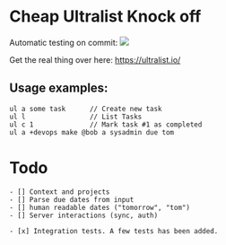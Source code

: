 ﻿# Cheap Ultralist Knock off
Automatic testing on commit: ![](https://github.com/MarcusSakae/ultralist-clone/actions/workflows/dotnet.yml/badge.svg) 

Get the real thing over here: https://ultralist.io/


## Usage examples: 
    
    ul a some task      // Create new task
    ul l                // List Tasks
    ul c 1              // Mark task #1 as completed
    ul a +devops make @bob a sysadmin due tom


# Todo

    - [] Context and projects
    - [] Parse due dates from input
    - [] human readable dates ("tomorrow", "tom")
    - [] Server interactions (sync, auth)
    
    - [x] Integration tests. A few tests has been added.
